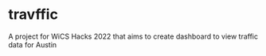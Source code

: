 # travffic
A project for WiCS Hacks 2022 that aims to create dashboard to view traffic data for Austin
